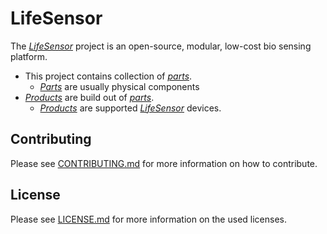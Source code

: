 # LifeSensor

The [*LifeSensor*](lifesensor.org) project is an open-source, modular, low-cost bio sensing platform.

- This project contains collection of [*parts*](./parts/).
  - [*Parts*](./parts/) are usually physical components
- [*Products*](./products/) are build out of [*parts*](./parts/).
  - [*Products*](./products/) are supported [*LifeSensor*](lifesensor.org) devices.

## Contributing
Please see
[CONTRIBUTING.md](./CONTRIBUTING.md)
for more information on how to contribute.

## License
Please see
[LICENSE.md](./LICENSE.md)
for more information on the used licenses.
